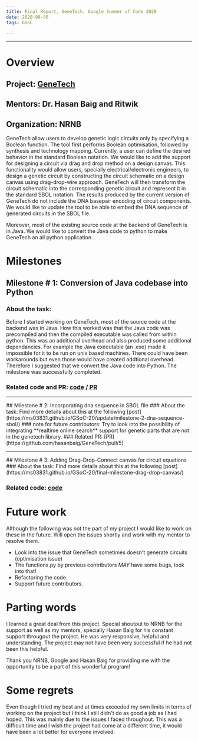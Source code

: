 ```yaml
---
title: Final Report, GeneTech, Google Summer of Code 2020
date: 2020-08-30
tags: GSoC

---
```

<hr>

# Overview
## Project: [GeneTech](https://github.com/hasanbaig/GeneTech/)
## Mentors: Dr. Hasan Baig and Ritwik
## Organization: NRNB
GeneTech allow users to develop genetic logic circuits only by specifying a Boolean function. The tool first performs Boolean optimisation, followed by synthesis and technology mapping. Currently, a user can define the desired behavior in the standard Boolean notation. We would like to add the support for designing a circuit via drag and drop method on a design canvas. This functionality would allow users, specially electrical/electronic engineers, to design a genetic circuit by constructing the circuit schematic on a design canvas using drag-drop-wire approach. GeneTech will then transform the circuit schematic into the corresponding genetic circuit and represent it in the standard SBOL notation. The results produced by the current version of GeneTech do not include the DNA basepair encoding of circuit components. We would like to update the tool to be able to embed the DNA sequence of generated circuits in the SBOL file. 

Moreover, most of the existing source code at the backend of GeneTech is in Java. We would like to convert the Java code to python to make GeneTech an all python application. 

# Milestones 
## Milestone # 1: Conversion of Java codebase into Python
###   About the task: 
  Before I started working on GeneTech, most of the source code at the backend was in Java. How this worked was that the Java code was precompiled and then the compiled executable was called from within python. This was an additional overhead and also produced some additional dependancies. For example the Java executable (an .exe) made it impossible for it to be run on unix based machines. There could have been workarounds but even those would have created addtional overhead. Therefore I suggested that we convert the Java code into Python. The milestone was successfully completed.
###   Related code and PR: [code](https://github.com/hasanbaig/GeneTech/tree/master/src) / [PR](https://github.com/hasanbaig/GeneTech/pull/4)
  <hr> 
## Milestone # 2: Incorporating dna sequence in SBOL file
###   About the task: 
   Find more details about this at the following [post](https://ms03831.github.io/GSoC-20/update/milestone-2-dna-sequence-sbol/)
   ### note for future contributors:
   Try to look into the possibility of integrating **realtime online search** support for genetic parts that are not in the genetech library. 
###   Related PR: [PR](https://github.com/hasanbaig/GeneTech/pull/5)
   <hr> 
## Milestone # 3: Adding Drag-Drop-Connect canvas for circuit equations
###   About the task: 
  Find more details about this at the following [post](https://ms03831.github.io/GSoC-20/final-milestone-drag-drop-canvas/)

###   Related code: [code](https://github.com/hasanbaig/GeneTech/tree/circuit-builder)

# Future work

Although the following was not the part of my project I would like to work on these in the future. Will open the issues shortly and work with my mentor to resolve them.
  
  - Look into the issue that GeneTech sometimes doesn't generate circuits (optimisation issue)
  - The functions.py by previous contributors $MAY$ have some bugs, look into that!
  - Refactoring the code.
  - Support future contributors. 

  
# Parting words
I learned a great deal from this project. Special shoutout to NRNB for the support as well as my mentors, specially Hasan Baig for his constant support througout the project. He was very responsive, helpful and understanding. The project may not have been very successful if he had not been this helpful.  

Thank you NRNB, Google and Hasan Baig for providing me with the opportunity to be a part of this wonderful program! 
  
# Some regrets
Even though I tried my best and at times exceeded my own limits in terms of working on the project but I think I still didn't do as good a job as I had hoped. This was mainly due to the issues I faced throughout. This was a difficult time and I wish the project had come at a different time, it would have been a lot better for everyone involved. 

